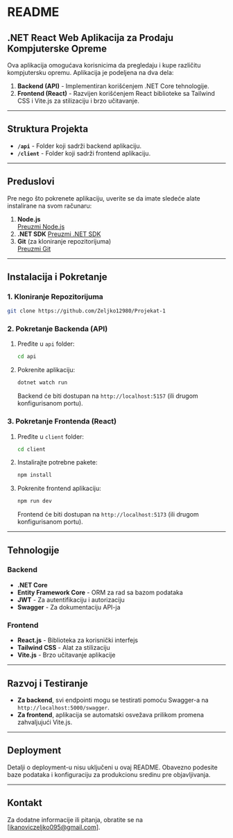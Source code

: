 # README

## .NET React Web Aplikacija za Prodaju Kompjuterske Opreme

Ova aplikacija omogućava korisnicima da pregledaju i kupe različitu kompjutersku opremu. Aplikacija je podeljena na dva dela:

1. **Backend (API)** - Implementiran korišćenjem .NET Core tehnologije.
2. **Frontend (React)** - Razvijen korišćenjem React biblioteke sa Tailwind CSS i Vite.js za stilizaciju i brzo učitavanje.

---

## Struktura Projekta

- **`/api`** - Folder koji sadrži backend aplikaciju.
- **`/client`** - Folder koji sadrži frontend aplikaciju.

---

## Preduslovi

Pre nego što pokrenete aplikaciju, uverite se da imate sledeće alate instalirane na svom računaru:

1. **Node.js**  
   [Preuzmi Node.js](https://nodejs.org/)
2. **.NET SDK** 
   [Preuzmi .NET SDK](https://dotnet.microsoft.com/download)
3. **Git** (za kloniranje repozitorijuma)  
   [Preuzmi Git](https://git-scm.com/)

---

## Instalacija i Pokretanje

### 1. Kloniranje Repozitorijuma

```bash
git clone https://github.com/Zeljko12980/Projekat-1

```

### 2. Pokretanje Backenda (API)

1. Pređite u `api` folder:

    ```bash
    cd api
    ```

2. Pokrenite aplikaciju:

    ```bash
    dotnet watch run
    ```

   Backend će biti dostupan na `http://localhost:5157` (ili drugom konfigurisanom portu).

### 3. Pokretanje Frontenda (React)

1. Pređite u `client` folder:

    ```bash
    cd client
    ```

2. Instalirajte potrebne pakete:

    ```bash
    npm install
    ```

3. Pokrenite frontend aplikaciju:

    ```bash
    npm run dev
    ```

   Frontend će biti dostupan na `http://localhost:5173` (ili drugom konfigurisanom portu).

---

## Tehnologije

### Backend

- **.NET Core**
- **Entity Framework Core** - ORM za rad sa bazom podataka
- **JWT** - Za autentifikaciju i autorizaciju
- **Swagger** - Za dokumentaciju API-ja

### Frontend

- **React.js** - Biblioteka za korisnički interfejs
- **Tailwind CSS** - Alat za stilizaciju
- **Vite.js** - Brzo učitavanje aplikacije

---

## Razvoj i Testiranje

- **Za backend**, svi endpointi mogu se testirati pomoću Swagger-a na `http://localhost:5000/swagger`.  
- **Za frontend**, aplikacija se automatski osvežava prilikom promena zahvaljujući Vite.js.

---

## Deployment

Detalji o deployment-u nisu uključeni u ovaj README. Obavezno podesite baze podataka i konfiguraciju za produkcionu sredinu pre objavljivanja.

---

## Kontakt

Za dodatne informacije ili pitanja, obratite se na [ikanoviczeljko095@gmail.com].

